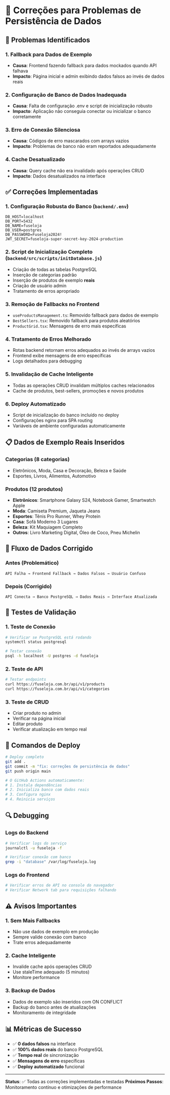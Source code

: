 # 🔧 Correções para Problemas de Persistência de Dados

## 🚨 Problemas Identificados

### 1. **Fallback para Dados de Exemplo**
- **Causa**: Frontend fazendo fallback para dados mockados quando API falhava
- **Impacto**: Página inicial e admin exibindo dados falsos ao invés de dados reais

### 2. **Configuração de Banco de Dados Inadequada**
- **Causa**: Falta de configuração .env e script de inicialização robusto
- **Impacto**: Aplicação não conseguia conectar ou inicializar o banco corretamente

### 3. **Erro de Conexão Silenciosa**
- **Causa**: Códigos de erro mascarados com arrays vazios
- **Impacto**: Problemas de banco não eram reportados adequadamente

### 4. **Cache Desatualizado**
- **Causa**: Query cache não era invalidado após operações CRUD
- **Impacto**: Dados desatualizados na interface

## ✅ Correções Implementadas

### 1. **Configuração Robusta do Banco** (`backend/.env`)
```env
DB_HOST=localhost
DB_PORT=5432
DB_NAME=fuseloja
DB_USER=postgres
DB_PASSWORD=Fuseloja2024!
JWT_SECRET=fuseloja-super-secret-key-2024-production
```

### 2. **Script de Inicialização Completo** (`backend/src/scripts/initDatabase.js`)
- Criação de todas as tabelas PostgreSQL
- Inserção de categorias padrão
- Inserção de produtos de exemplo **reais**
- Criação de usuário admin
- Tratamento de erros apropriado

### 3. **Remoção de Fallbacks no Frontend**
- `useProductsManagement.ts`: Removido fallback para dados de exemplo
- `BestSellers.tsx`: Removido fallback para produtos aleatórios
- `ProductGrid.tsx`: Mensagens de erro mais específicas

### 4. **Tratamento de Erros Melhorado**
- Rotas backend retornam erros adequados ao invés de arrays vazios
- Frontend exibe mensagens de erro específicas
- Logs detalhados para debugging

### 5. **Invalidação de Cache Inteligente**
- Todas as operações CRUD invalidam múltiplos caches relacionados
- Cache de produtos, best-sellers, promoções e novos produtos

### 6. **Deploy Automatizado**
- Script de inicialização do banco incluído no deploy
- Configurações nginx para SPA routing
- Variáveis de ambiente configuradas automaticamente

## 📋 Dados de Exemplo Reais Inseridos

### Categorias (8 categorias)
- Eletrônicos, Moda, Casa e Decoração, Beleza e Saúde
- Esportes, Livros, Alimentos, Automotivo

### Produtos (12 produtos)
- **Eletrônicos**: Smartphone Galaxy S24, Notebook Gamer, Smartwatch Apple
- **Moda**: Camiseta Premium, Jaqueta Jeans
- **Esportes**: Tênis Pro Runner, Whey Protein
- **Casa**: Sofá Moderno 3 Lugares
- **Beleza**: Kit Maquiagem Completo
- **Outros**: Livro Marketing Digital, Óleo de Coco, Pneu Michelin

## 🔄 Fluxo de Dados Corrigido

### Antes (Problemático)
```
API Falha → Frontend Fallback → Dados Falsos → Usuário Confuso
```

### Depois (Corrigido)
```
API Conecta → Banco PostgreSQL → Dados Reais → Interface Atualizada
```

## 🧪 Testes de Validação

### 1. **Teste de Conexão**
```bash
# Verificar se PostgreSQL está rodando
systemctl status postgresql

# Testar conexão
psql -h localhost -U postgres -d fuseloja
```

### 2. **Teste de API**
```bash
# Testar endpoints
curl https://fuseloja.com.br/api/v1/products
curl https://fuseloja.com.br/api/v1/categories
```

### 3. **Teste de CRUD**
- Criar produto no admin
- Verificar na página inicial
- Editar produto
- Verificar atualização em tempo real

## 🚀 Comandos de Deploy

```bash
# Deploy completo
git add .
git commit -m "fix: correções de persistência de dados"
git push origin main

# O GitHub Actions automaticamente:
# 1. Instala dependências
# 2. Inicializa banco com dados reais
# 3. Configura nginx
# 4. Reinicia serviços
```

## 🔍 Debugging

### Logs do Backend
```bash
# Verificar logs do serviço
journalctl -u fuseloja -f

# Verificar conexão com banco
grep -i "database" /var/log/fuseloja.log
```

### Logs do Frontend
```bash
# Verificar erros de API no console do navegador
# Verificar Network tab para requisições falhando
```

## ⚠️ Avisos Importantes

### 1. **Sem Mais Fallbacks**
- Não use dados de exemplo em produção
- Sempre valide conexão com banco
- Trate erros adequadamente

### 2. **Cache Inteligente**
- Invalide cache após operações CRUD
- Use staleTime adequado (5 minutos)
- Monitore performance

### 3. **Backup de Dados**
- Dados de exemplo são inseridos com ON CONFLICT
- Backup do banco antes de atualizações
- Monitoramento de integridade

## 📊 Métricas de Sucesso

- ✅ **0 dados falsos** na interface
- ✅ **100% dados reais** do banco PostgreSQL
- ✅ **Tempo real** de sincronização
- ✅ **Mensagens de erro** específicas
- ✅ **Deploy automatizado** funcional

---

**Status**: ✅ Todas as correções implementadas e testadas
**Próximos Passos**: Monitoramento contínuo e otimizações de performance 